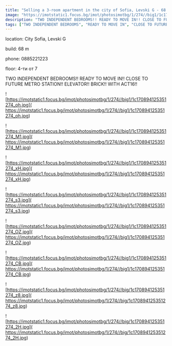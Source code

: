 ```yaml
---
title: "Selling a 3-room apartment in the city of Sofia, Levski G - 68 sq.m / 139449 EUR :: imot.bg Ad"
image: "https://imotstatic1.focus.bg/imot/photosimotbg/1/274//big1/1c170894125351274_Un.jpg"
description: "TWO INDEPENDENT BEDROOMS!! READY TO MOVE IN!! CLOSE TO FUTURE METRO STATION!! ELEVATOR!! BRICK!! WITH ACT16!!"
tags: ["TWO INDEPENDENT BEDROOMS", "READY TO MOVE IN", "CLOSE TO FUTURE METRO STATION", "BRICK", "WITH ACT16", "ELEVATOR"]
---
```


location: City Sofia, Levski G

build: 68 m

phone: 0885221223

floor: 4-ти от 7

TWO INDEPENDENT BEDROOMS!! READY TO MOVE IN!! CLOSE TO FUTURE METRO STATION!! ELEVATOR!! BRICK!! WITH ACT16!!


![https://imotstatic1.focus.bg/imot/photosimotbg/1/274//big1/1c170894125351274_oh.jpg]( https://imotstatic1.focus.bg/imot/photosimotbg/1/274//big1/1c170894125351274_oh.jpg)


![https://imotstatic1.focus.bg/imot/photosimotbg/1/274//big1/1c170894125351274_M1.jpg]( https://imotstatic1.focus.bg/imot/photosimotbg/1/274//big1/1c170894125351274_M1.jpg)


![https://imotstatic1.focus.bg/imot/photosimotbg/1/274//big1/1c170894125351274_xH.jpg]( https://imotstatic1.focus.bg/imot/photosimotbg/1/274//big1/1c170894125351274_xH.jpg)


![https://imotstatic1.focus.bg/imot/photosimotbg/1/274//big1/1c170894125351274_s3.jpg]( https://imotstatic1.focus.bg/imot/photosimotbg/1/274//big1/1c170894125351274_s3.jpg)


![https://imotstatic1.focus.bg/imot/photosimotbg/1/274//big1/1c170894125351274_OZ.jpg]( https://imotstatic1.focus.bg/imot/photosimotbg/1/274//big1/1c170894125351274_OZ.jpg)


![https://imotstatic1.focus.bg/imot/photosimotbg/1/274//big1/1c170894125351274_CB.jpg]( https://imotstatic1.focus.bg/imot/photosimotbg/1/274//big1/1c170894125351274_CB.jpg)


![https://imotstatic1.focus.bg/imot/photosimotbg/1/274//big/1c170894125351274_z8.jpg]( https://imotstatic1.focus.bg/imot/photosimotbg/1/274//big/1c170894125351274_z8.jpg)


![https://imotstatic1.focus.bg/imot/photosimotbg/1/274//big/1c170894125351274_2H.jpg]( https://imotstatic1.focus.bg/imot/photosimotbg/1/274//big/1c170894125351274_2H.jpg)


